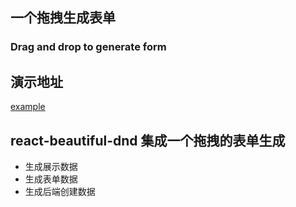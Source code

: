 ## 一个拖拽生成表单
### Drag and drop to generate form

## 演示地址

[example](https://codesandbox.io/s/great-sinoussi-26p6y?file=/src/setupTests.js)

## react-beautiful-dnd 集成一个拖拽的表单生成

- 生成展示数据
- 生成表单数据
- 生成后端创建数据

